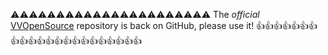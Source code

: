 :warning::warning::warning::warning::warning::warning::warning::warning::warning::warning::warning::warning::warning::warning::warning::warning::warning::warning::warning::warning::warning::warning:
The *official* [VVOpenSource](https://github.com/mrRay/vvopensource) repository is back on GitHub, please use it!
:+1::+1::+1::+1::+1::+1::+1::+1::+1::+1::+1::+1::+1::+1::+1::+1::+1::+1::+1::+1::+1::+1:
